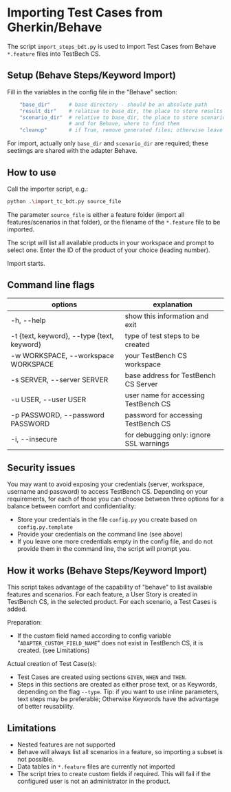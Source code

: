 # **Importing Test Cases from Gherkin/Behave**

The script `import_steps_bdt.py` is used to import Test Cases from Behave `*.feature` files into TestBech CS.

## **Setup (Behave Steps/Keyword Import)**

Fill in the variables in the config file in the "Behave" section:

```bash
    "base_dir"      # base directory - should be an absolute path
    "result_dir"    # relative to base_dir, the place to store results
    "scenario_dir"  # relative to base_dir, the place to store scenario files, 
                    # and for Behave, where to find them 
    "cleanup"       # if True, remove generated files; otherwise leave them for further reference
```

For import, actually only `base_dir` and `scenario_dir` are required; these seetimgs are shared with the adapter Behave.



## **How to use**

Call the importer script, e.g.:

```bash
python .\import_tc_bdt.py source_file 
```

The parameter `source_file` is either a feature folder (import all features/scenarios in that folder), or the filename of the `*.feature` file to be imported.

The script will list all available products in your workspace and prompt to select one. Enter the ID of the product of your choice (leading number).

Import starts.

## **Command line flags**

| options | explanation |
| -------| --- |
  -h, --help  |          show this information and exit
  -t {text, keyword}, --type {text, keyword} |    type of test steps to be created
  -w WORKSPACE, --workspace WORKSPACE |       your TestBench CS workspace
  -s SERVER, --server SERVER |                        base address for TestBench CS Server
  -u USER, --user USER | user name for accessing TestBench CS
  -p PASSWORD, --password PASSWORD |                        password for accessing TestBench CS
  -i, --insecure     |   for debugging only: ignore SSL warnings

## **Security issues**

You may want to avoid exposing your credentials (server, workspace, username and password) to access TestBench CS. Depending on your requirements, for each of those you can choose between three options for a balance between comfort and confidentiality:

* Store your credentials in the file `config.py` you create based on `config.py.template`
* Provide your credentials on the command line (see above)
* If you leave one more credentials empty in the config file, and do not provide them in the command line, the script will prompt you.

## **How it works (Behave Steps/Keyword Import)**

This script takes advantage of  the capability of "behave" to list available features and scenarios. For each feature, a User Story is created in TestBench CS, in the selected product. For each scenario, a Test Cases is added.

Preparation:

* If the custom field  named according to config variable "`ADAPTER_CUSTOM_FIELD_NAME`" does not exist in TestBench CS, it is created. (see Limitations)

Actual creation of Test Case(s):

* Test Cases are created using sections `GIVEN`,  `WHEN` and `THEN`.
* Steps in this sections are created as either prose text, or as Keywords, depending on the flag `--type`. Tip: if you want to use inline parameters, text steps may be preferable; Otherwise Keywords have the advantage of better reusability.

## **Limitations**

* Nested features are not supported
* Behave will always list all scenarios in a feature, so importing a subset is not possible.
* Data tables in `*.feature` files are currently not imported
* The script tries to create custom fields if required. This will fail if the configured user is not an administrator in the product.
